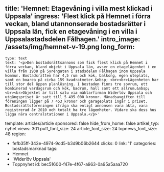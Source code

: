 title: 'Hemnet: Etagevåning i villa mest klickad i Uppsala'
ingress: 'Flest klick på Hemnet i förra veckan, bland utannonserade bostadsrätter i Uppsala län, fick en etagevåning i en villa i Uppsalastadsdelen Fålhagen.'
intro_image: /assets/img/hemnet-v-19.png
long_form:
  -
    type: text
    text: '<p>Den bostadsrättsannons som fick flest klick på Hemnet i förra veckan, bland objekt i Uppsala län, avser en etagelägenhet i en villa från 1938 på Syréngatan i stadsdelen Fålhagen inom Uppsala kommun. Bostadsrätten har 4,5 rum och kök, balkong, egen uteplats, samt en boarea på cirka 159 kvadratmeter.&nbsp; <br><br>Lägenheten har till stor del öppen planlösning. I bostaden finns tre sovrum, ett kombinerad vardagsrum och kök, badrum, hall samt ett allrum.&nbsp; <br><br>Objektet är till salu via mäklarfirman Widerlöv Uppsala och utgångspriset är satt till 5 495 000 kronor. Månadsavgiften till föreningen ligger på 7 453 kronor och garageplats ingår i priset. Bostadsrättsföreningen ifråga ska enligt annonsen vara äkta, vara registrerad år 2010 och totalt ha tre lägenheter. Vidare ska dess hus ligga nära centralstationen i Uppsala.</p>'
template: articles/article
sponsored: false
hide_from_home: false
artikel_typ: nyhet
views: 301
puff_font_size: 24
article_font_size: 24
topnews_font_size: 48
region:
  - fefb35ff-342e-4974-9cd5-b3d9b06b2644
clicks: 0
link: '1'
categories: bostadsmarknad
tags:
  - Hemnet
  - 'Widerlöv Uppsala'
  - Toppnyhet
id: bec51600-f47e-4f67-a963-0a95a5aaa720
